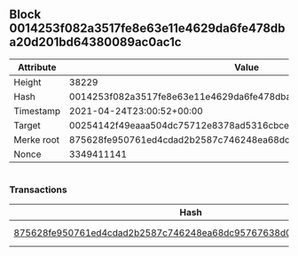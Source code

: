 ## Block 0014253f082a3517fe8e63e11e4629da6fe478dba20d201bd64380089ac0ac1c

Attribute | Value
--- | ---
Height | 38229
Hash | 0014253f082a3517fe8e63e11e4629da6fe478dba20d201bd64380089ac0ac1c
Timestamp | 2021-04-24T23:00:52+00:00
Target | 00254142f49eaaa504dc75712e8378ad5316cbcead634704b3734b6271167cc4
Merke root | 875628fe950761ed4cdad2b2587c746248ea68dc95767638d07553f5b7c3566e
Nonce | 3349411141

```

```

### Transactions

Hash | Amount
--- | ---
[875628fe950761ed4cdad2b2587c746248ea68dc95767638d07553f5b7c3566e](875628fe950761ed4cdad2b2587c746248ea68dc95767638d07553f5b7c3566e.md) | 10.00000000 SKEPTI 
